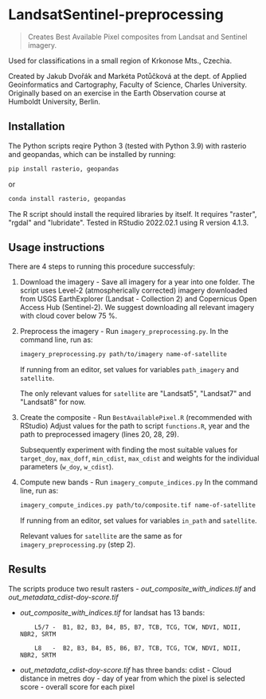 # LandsatSentinel-preprocessing

> Creates Best Available Pixel composites from Landsat and Sentinel imagery.

Used for classifications in a small region of Krkonose Mts., Czechia.

Created by Jakub Dvořák and Markéta Potůčková at the dept. of Applied Geoinformatics and Cartography, Faculty of Science, Charles University. Originally based on an exercise in the Earth Observation course at Humboldt University, Berlin.

## Installation

The Python scripts reqire Python 3 (tested with Python 3.9) with rasterio and geopandas, which can be installed by running:


```sh
pip install rasterio, geopandas
```

or

```sh
conda install rasterio, geopandas
```

The R script should install the required libraries by itself. It requires "raster", "rgdal" and "lubridate".
Tested in RStudio 2022.02.1 using R version 4.1.3.

## Usage instructions

There are 4 steps to running this procedure successfuly:

1.	Download the imagery - Save all imagery for a year into one folder. The script uses Level-2 (atmospherically corrected) imagery downloaded from USGS EarthExplorer (Landsat - Collection 2) and Copernicus Open Access Hub (Sentinel-2). We suggest downloading all relevant imagery with cloud cover below 75 %.

2. 	Preprocess the imagery - Run `imagery_preprocessing.py`.
	In the command line, run as:
	```sh
	imagery_preprocessing.py path/to/imagery name-of-satellite
	```
	If running from an editor, set values for variables `path_imagery` and `satellite`.
	
	The only relevant values for `satellite` are "Landsat5", "Landsat7" and "Landsat8" for now.
	
3.	Create the composite - Run `BestAvailablePixel.R` (recommended with RStudio)
	Adjust values for the path to script `functions.R`, year and the path to preprocessed imagery (lines 20, 28, 29).
	
	Subsequently experiment with finding the most suitable values for `target_doy`, `max_doff`, `min_cdist`, `max_cdist` and weights for the individual parameters (`w_doy`, `w_cdist`).

4.	Compute new bands - Run `imagery_compute_indices.py`
	In the command line, run as:
	```sh
	imagery_compute_indices.py path/to/composite.tif name-of-satellite
	```
	If running from an editor, set values for variables `in_path` and `satellite`.
	
	Relevant values for `satellite` are the same as for `imagery_preprocessing.py` (step 2).

## Results

The scripts produce two result rasters - _out_composite_with_indices.tif_ and _out_metadata_cdist-doy-score.tif_ 

*	_out_composite_with_indices.tif_ for landsat has 13 bands:

			L5/7 -	B1, B2, B3, B4, B5, B7, TCB, TCG, TCW, NDVI, NDII, NBR2, SRTM

			L8	 -	B2, B3, B4, B5, B6, B7, TCB, TCG, TCW, NDVI, NDII, NBR2, SRTM

*	_out_metadata_cdist-doy-score.tif_ has three bands:
			cdist - Cloud distance in metres
			doy - day of year from which the pixel is selected
			score - overall score for each pixel